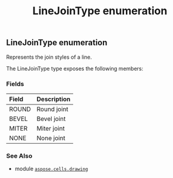 ﻿---
title: LineJoinType enumeration
second_title: Aspose.Cells for Python via .NET API References
description: 
type: docs
weight: 950
url: /aspose.cells.drawing/linejointype/
is_root: false
---

## LineJoinType enumeration

Represents the join styles of a line.



The LineJoinType type exposes the following members:

### Fields
| Field | Description |
| :- | :- |
| ROUND | Round joint |
| BEVEL | Bevel joint |
| MITER | Miter joint |
| NONE | None joint |



### See Also
* module [`aspose.cells.drawing`](..)
